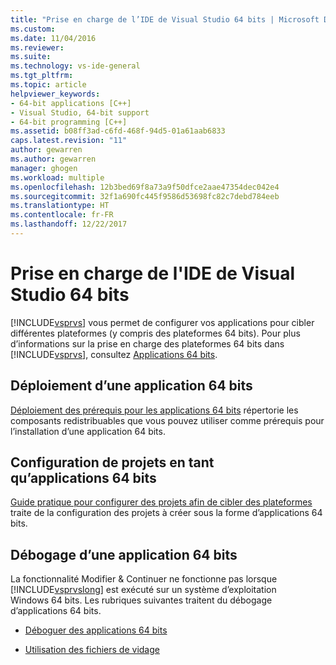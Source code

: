 ```yaml
---
title: "Prise en charge de l’IDE de Visual Studio 64 bits | Microsoft Docs"
ms.custom: 
ms.date: 11/04/2016
ms.reviewer: 
ms.suite: 
ms.technology: vs-ide-general
ms.tgt_pltfrm: 
ms.topic: article
helpviewer_keywords:
- 64-bit applications [C++]
- Visual Studio, 64-bit support
- 64-bit programming [C++]
ms.assetid: b08ff3ad-c6fd-468f-94d5-01a61aab6833
caps.latest.revision: "11"
author: gewarren
ms.author: gewarren
manager: ghogen
ms.workload: multiple
ms.openlocfilehash: 12b3bed69f8a73a9f50dfce2aae47354dec042e4
ms.sourcegitcommit: 32f1a690fc445f9586d53698fc82c7debd784eeb
ms.translationtype: HT
ms.contentlocale: fr-FR
ms.lasthandoff: 12/22/2017
---
```

# <a name="visual-studio-ide-64-bit-support"></a>Prise en charge de l'IDE de Visual Studio 64 bits
[!INCLUDE[vsprvs](../code-quality/includes/vsprvs_md.md)] vous permet de configurer vos applications pour cibler différentes plateformes (y compris des plateformes 64 bits). Pour plus d’informations sur la prise en charge des plateformes 64 bits dans [!INCLUDE[vsprvs](../code-quality/includes/vsprvs_md.md)], consultez [Applications 64 bits](http://msdn.microsoft.com/Library/fd4026bc-2c3d-4b27-86dc-ec5e96018181).  
  
## <a name="deploying-a-64-bit-application"></a>Déploiement d’une application 64 bits  
[Déploiement des prérequis pour les applications 64 bits](../deployment/deploying-prerequisites-for-64-bit-applications.md) répertorie les composants redistribuables que vous pouvez utiliser comme prérequis pour l’installation d’une application 64 bits.  
  
## <a name="configuring-projects-as-64-bit-applications"></a>Configuration de projets en tant qu’applications 64 bits  
[Guide pratique pour configurer des projets afin de cibler des plateformes](../ide/how-to-configure-projects-to-target-platforms.md) traite de la configuration des projets à créer sous la forme d’applications 64 bits.  
  
## <a name="debugging-a-64-bit-application"></a>Débogage d’une application 64 bits  
 La fonctionnalité Modifier & Continuer ne fonctionne pas lorsque [!INCLUDE[vsprvslong](../code-quality/includes/vsprvslong_md.md)] est exécuté sur un système d’exploitation Windows 64 bits. Les rubriques suivantes traitent du débogage d’applications 64 bits.  
  
-   [Déboguer des applications 64 bits](../debugger/debug-64-bit-applications.md)  
  
-   [Utilisation des fichiers de vidage](../debugger/using-dump-files.md)  